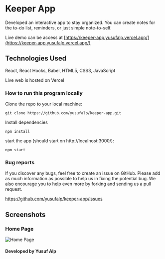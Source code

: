 # Keeper App

Developed an interactive app to stay organized. You can create notes for the to-do list, reminders, or just simple note-to-self.

Live demo can be access at [https://keeper-app.yusufalp.vercel.app/](https://keeper-app.yusufalp.vercel.app/)

## Technologies Used
React, React Hooks, Babel, HTML5, CSS3, JavaScript

Live web is hosted on Vercel

### How to run this program locally

Clone the repo to your local machine:

```
git clone https://github.com/yusufalp/keeper-app.git
```

Install dependencies

```
npm install
```

start the app (should start on http://localhost:3000/):

```
npm start
```

### Bug reports

If you discover any bugs, feel free to create an issue on GitHub. Please add as much information as
possible to help us in fixing the potential bug. We also encourage you to help even more by forking and
sending us a pull request.

https://github.com/yusufalp/keeper-app/issues

## Screenshots
### Home Page
![Home Page](https://i.ibb.co/mtGW1NY/Keeper-App.png)

#### Developed by Yusuf Alp